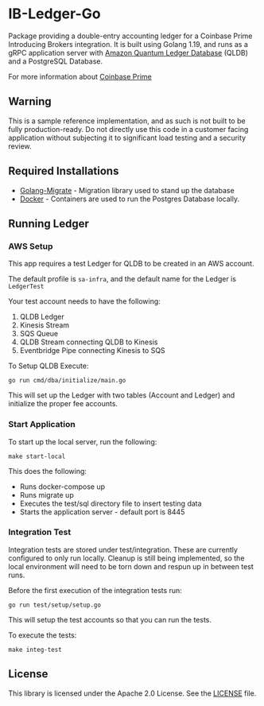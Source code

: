 # IB-Ledger-Go

Package providing a double-entry accounting ledger for a Coinbase Prime Introducing Brokers integration. It is built using Golang 1.19, 
and runs as a gRPC application server with [Amazon Quantum Ledger Database](https://aws.amazon.com/qldb/) (QLDB) and a PostgreSQL Database.

For more information about [Coinbase Prime](https://www.coinbase.com/prime)

## Warning
This is a sample reference implementation, and as such is not built to be fully production-ready. 
Do not directly use this code in a customer facing application without subjecting it to significant load testing and a security review.

## Required Installations

* [Golang-Migrate](https://github.com/golang-migrate/migrate) - Migration library used to stand up the database
* [Docker](https://docs.docker.com/get-docker/) - Containers are used to run the Postgres Database locally. 

## Running Ledger
### AWS Setup
This app requires a test Ledger for QLDB to be created in an AWS account.

The default profile is `sa-infra`, and the default name for the Ledger is `LedgerTest`

Your test account needs to have the following:
1. QLDB Ledger
2. Kinesis Stream
3. SQS Queue
4. QLDB Stream connecting QLDB to Kinesis
5. Eventbridge Pipe connecting Kinesis to SQS

To Setup QLDB Execute:
```
go run cmd/dba/initialize/main.go
```

This will set up the Ledger with two tables (Account and Ledger) and initialize the 
proper fee accounts.

### Start Application
To start up the local server, run the following:
```
make start-local
```

This does the following:
* Runs docker-compose up
* Runs migrate up
* Executes the test/sql directory file to insert testing data
* Starts the application server - default port is 8445

### Integration Test
Integration tests are stored under test/integration. These are currently configured to only run locally. Cleanup is still being implemented, so the 
local environment will need to be torn down and respun up in between test runs.

Before the first execution of the integration tests run:
```
go run test/setup/setup.go
```
This will setup the test accounts so that you can run the tests.

To execute the tests:
```
make integ-test
```

## License
This library is licensed under the Apache 2.0 License. See the [LICENSE](LICENSE) file.

